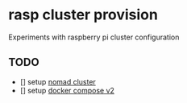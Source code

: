 # rasp cluster provision

Experiments with raspberry pi cluster configuration

## TODO

* [] setup [nomad cluster][0]
* [] setup [docker compose v2][1]

[0]: https://medium.com/swlh/running-hashicorp-nomad-consul-pihole-and-gitea-on-raspberry-pi-3-b-f3f0d66c907
[1]: https://docs.docker.com/compose/cli-command/#installing-compose-v2
